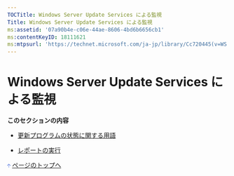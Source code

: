 ```yaml
---
TOCTitle: Windows Server Update Services による監視
Title: Windows Server Update Services による監視
ms:assetid: '07a90b4e-c06e-44ae-8606-4bd6b6656cb1'
ms:contentKeyID: 18111621
ms:mtpsurl: 'https://technet.microsoft.com/ja-jp/library/Cc720445(v=WS.10)'
---
```


Windows Server Update Services による監視
=========================================

**このセクションの内容**

-   [更新プログラムの状態に関する用語](http://www.microsoft.com/japan/technet/windowsserver/2003/library/wsus/wsusoperationsguidetc/242975b0-8ae1-4763-b562-198fc1651149.mspx)

-   [レポートの実行](http://www.microsoft.com/japan/technet/windowsserver/2003/library/wsus/wsusoperationsguidetc/8cb86da7-4ccc-4434-b717-4eb055462f3f.mspx)

![](images/Cc720445.arrow_px_up(ja-jp,WS.10).gif) [ページのトップへ](#ctl00_rs1_eb1_panel1)
